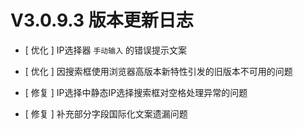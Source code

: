# V3.0.9.3 版本更新日志



- [ 优化 ] IP选择器 `手动输入` 的错误提示文案
- [ 优化 ] 因搜索框使用浏览器高版本新特性引发的旧版本不可用的问题



- [ 修复 ] IP选择中静态IP选择搜索框对空格处理异常的问题
- [ 修复 ] 补充部分字段国际化文案遗漏问题
